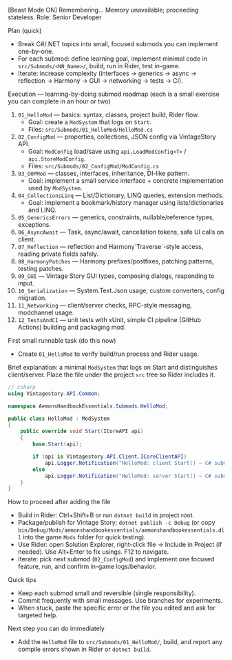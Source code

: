 ﻿[Beast Mode ON]
Remembering... Memory unavailable; proceeding stateless.
Role: Senior Developer

Plan (quick)
- Break C#/.NET topics into small, focused submods you can implement one-by-one.
- For each submod: define learning goal, implement minimal code in `src/Submods/<NN_Name>/`, build, run in Rider, test in-game.
- Iterate: increase complexity (interfaces → generics → async → reflection → Harmony → GUI → networking → tests → CI).

Execution — learning-by-doing submod roadmap (each is a small exercise you can complete in an hour or two)
1. `01_HelloMod` — basics: syntax, classes, project build, Rider flow.
    - Goal: create a `ModSystem` that logs on `Start`.
    - Files: `src/Submods/01_HelloMod/HelloMod.cs`
2. `02_ConfigMod` — properties, collections, JSON config via VintageStory API.
    - Goal: `ModConfig` load/save using `api.LoadModConfig<T>` / `api.StoreModConfig`.
    - Files: `src/Submods/02_ConfigMod/ModConfig.cs`
3. `03_OOPMod` — classes, interfaces, inheritance, DI-like pattern.
    - Goal: implement a small service interface + concrete implementation used by `ModSystem`.
4. `04_CollectionsLinq` — List/Dictionary, LINQ queries, extension methods.
    - Goal: implement a bookmark/history manager using lists/dictionaries and LINQ.
5. `05_GenericsErrors` — generics, constraints, nullable/reference types, exceptions.
6. `06_AsyncAwait` — Task, async/await, cancellation tokens, safe UI calls on client.
7. `07_Reflection` — reflection and Harmony\`Traverse`-style access, reading private fields safely.
8. `08_HarmonyPatches` — Harmony prefixes/postfixes, patching patterns, testing patches.
9. `09_GUI` — Vintage Story GUI types, composing dialogs, responding to input.
10. `10_Serialization` — System.Text.Json usage, custom converters, config migration.
11. `11_Networking` — client/server checks, RPC-style messaging, modchannel usage.
12. `12_TestsAndCI` — unit tests with xUnit, simple CI pipeline (GitHub Actions) building and packaging mod.

First small runnable task (do this now)
- Create `01_HelloMod` to verify build/run process and Rider usage.

Brief explanation: a minimal `ModSystem` that logs on Start and distinguishes client/server. Place the file under the project `src` tree so Rider includes it.

```csharp
// csharp
using Vintagestory.API.Common;

namespace AemonsHandbookEssentials.Submods.HelloMod;

public class HelloMod : ModSystem
{
    public override void Start(ICoreAPI api)
    {
        base.Start(api);

        if (api is Vintagestory.API.Client.ICoreClientAPI)
            api.Logger.Notification("HelloMod: client Start() — C# submod skeleton OK.");
        else
            api.Logger.Notification("HelloMod: server Start() — C# submod skeleton OK.");
    }
}
```

How to proceed after adding the file
- Build in Rider: Ctrl+Shift+B or run `dotnet build` in project root.
- Package/publish for Vintage Story: `dotnet publish -c Debug` (or copy `bin/Debug/Mods/aemonshandbookessentials/aemonshandbookessentials.dll` into the game `Mods` folder for quick testing).
- Use Rider: open Solution Explorer, right-click file -> Include in Project (if needed). Use Alt+Enter to fix usings. F12 to navigate.
- Iterate: pick next submod (`02_ConfigMod`) and implement one focused feature, run, and confirm in-game logs/behavior.

Quick tips
- Keep each submod small and reversible (single responsibility).
- Commit frequently with small messages. Use branches for experiments.
- When stuck, paste the specific error or the file you edited and ask for targeted help.

Next step you can do immediately
- Add the `HelloMod` file to `src/Submods/01_HelloMod/`, build, and report any compile errors shown in Rider or `dotnet build`.
